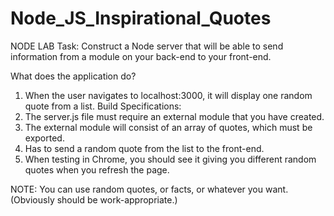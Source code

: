 # Node_JS_Inspirational_Quotes

NODE LAB
Task: Construct a Node server that will be able to send information from a module on your back-end to your front-end.

What does the application do?
1. When the user navigates to localhost:3000, it will display one random quote from a list.
Build Specifications:
1. The server.js file must require an external module that you have created.
2. The external module will consist of an array of quotes, which must be exported.
3. Has to send a random quote from the list to the front-end.
4. When testing in Chrome, you should see it giving you different random quotes when
you refresh the page.

NOTE: You can use random quotes, or facts, or whatever you want. (Obviously should be work-appropriate.)
